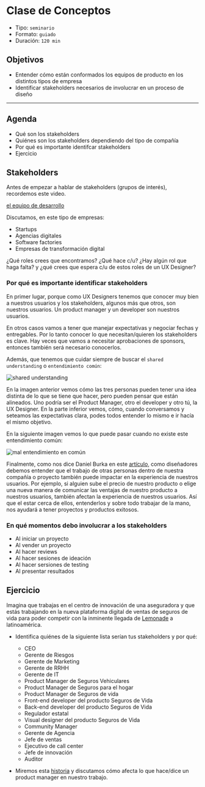 # Clase de Conceptos

- Tipo: `seminario`
- Formato: `guiado`
- Duración: `120 min`

## Objetivos

- Entender cómo están conformados los equipos de producto en los distintos tipos
  de empresa
- Identificar stakeholders necesarios de involucrar en un proceso de diseño

***

## Agenda

- Qué son los stakeholders
- Quiénes son los stakeholders dependiendo del tipo de compañía
- Por qué es importante identifcar stakeholders
- Ejercicio

## Stakeholders

Antes de empezar a hablar de stakeholders (grupos de interés), recordemos este
video.

[el equipo de desarrollo](https://youtu.be/UI1pUqfKitU)

Discutamos, en este tipo de empresas:

- Startups
- Agencias digitales
- Software factories
- Empresas de transformación digital

¿Qué roles crees que encontramos? ¿Qué hace c/u? ¿Hay algún rol que haga falta?
y ¿qué crees que espera c/u de estos roles de un UX Designer?

### Por qué es importante identificar stakeholders

En primer lugar, porque como UX Designers tenemos que conocer muy bien a
nuestros usuarios y los stakeholders, algunos más que otros, son nuestros
usuarios. Un product manager y un developer son nuestros usuarios.

En otros casos vamos a tener que manejar expectativas y negociar fechas y
entregables. Por lo tanto conocer lo que necesitan/quieren los stakeholders
es clave. Hay veces que vamos a necesitar aprobaciones de sponsors, entonces
también será necesario conocerlos.

Además, que tenemos que cuidar siempre de buscar el `shared understanding` o
`entendimiento común`:

![shared understanding](https://www.safaribooksonline.com/library/view/user-story-mapping/9781491904893/images/usmp_0004.png.jpg)

En la imagen anterior vemos cómo las tres personas pueden tener una idea
distinta de lo que se tiene que hacer, pero pueden pensar que están alineados.
Uno podría ser el Product Manager, otro el developer y otro tú, la UX Designer.
En la parte inferior vemos, cómo, cuando conversamos y seteamos las expectativas
clara, podes todos entender lo mismo e ir hacía el mismo objetivo.

En la siguiente imagen vemos lo que puede pasar cuando no existe este
entendimiento común:

![mal entendimiento en común](https://www.safaribooksonline.com/library/view/user-story-mapping/9781491904893/images/usmp_0003.png.jpg)

Finalmente, como nos dice Daniel Burka en este [artículo](https://library.gv.com/everyone-is-a-designer-get-over-it-501cc9a2f434),
como diseñadores debemos entender que el trabajo de otras personas dentro de
nuestra compañía o proyecto también puede impactar en la experiencia de nuestros
usuarios. Por ejemplo, si alguien sube el precio de nuestro producto o elige una
nueva manera de comunicar las ventajas de nuestro producto a nuestros usuarios,
también afectan la experiencia de nuestros usuarios. Así que el estar cerca de
ellos, entenderlos y sobre todo trabajar de la mano, nos ayudará a tener
proyectos y productos exitosos.

### En qué momentos debo involucrar a los stakeholders

- Al iniciar un proyecto
- Al vender un proyecto
- Al hacer reviews
- Al hacer sesiones de ideación
- Al hacer sersiones de testing
- Al presentar resultados

## Ejercicio

Imagina que trabajas en el centro de innovación de una aseguradora y que estás
trabajando en la nueva plataforma digital de ventas de seguros de vida para
poder competir con la inminente llegada de [Lemonade](https://www.lemonade.com/)
a latinoamérica.

- Identifica quiénes de la siguiente lista serían tus stakeholders y por qué:
  - CEO
  - Gerente de Riesgos
  - Gerente de Marketing
  - Gerente de RRHH
  - Gerente de IT
  - Product Manager de Seguros Vehiculares
  - Product Manager de Seguros para el hogar
  - Product Manager de Seguros de vida
  - Front-end developer del producto Seguros de Vida
  - Back-end developer del producto Seguros de Vida
  - Regulador estatal
  - Visual designer del producto Seguros de Vida
  - Community Manager
  - Gerente de Agencia
  - Jefe de ventas
  - Ejecutivo de call center
  - Jefe de innovación
  - Auditor

- Miremos esta [historia](https://thedesignteam.io/from-a-product-perspective-2f5185a43827)
  y discutamos cómo afecta lo que hace/dice un product manager en nuestro
  trabajo.
